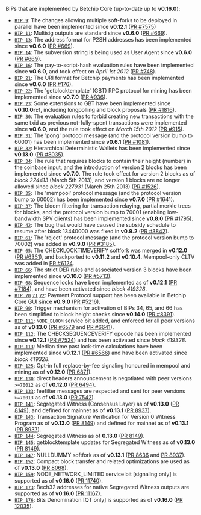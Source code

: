 BIPs that are implemented by Betchip Core (up-to-date up to **v0.16.0**):

* [`BIP 9`](https://github.com/betchip/bips/blob/master/bip-0009.mediawiki): The changes allowing multiple soft-forks to be deployed in parallel have been implemented since **v0.12.1**  ([PR #7575](https://github.com/betchip/betchip/pull/7575))
* [`BIP 11`](https://github.com/betchip/bips/blob/master/bip-0011.mediawiki): Multisig outputs are standard since **v0.6.0** ([PR #669](https://github.com/betchip/betchip/pull/669)).
* [`BIP 13`](https://github.com/betchip/bips/blob/master/bip-0013.mediawiki): The address format for P2SH addresses has been implemented since **v0.6.0** ([PR #669](https://github.com/betchip/betchip/pull/669)).
* [`BIP 14`](https://github.com/betchip/bips/blob/master/bip-0014.mediawiki): The subversion string is being used as User Agent since **v0.6.0** ([PR #669](https://github.com/betchip/betchip/pull/669)).
* [`BIP 16`](https://github.com/betchip/bips/blob/master/bip-0016.mediawiki): The pay-to-script-hash evaluation rules have been implemented since **v0.6.0**, and took effect on *April 1st 2012* ([PR #748](https://github.com/betchip/betchip/pull/748)).
* [`BIP 21`](https://github.com/betchip/bips/blob/master/bip-0021.mediawiki): The URI format for Betchip payments has been implemented since **v0.6.0** ([PR #176](https://github.com/betchip/betchip/pull/176)).
* [`BIP 22`](https://github.com/betchip/bips/blob/master/bip-0022.mediawiki): The 'getblocktemplate' (GBT) RPC protocol for mining has been implemented since **v0.7.0** ([PR #936](https://github.com/betchip/betchip/pull/936)).
* [`BIP 23`](https://github.com/betchip/bips/blob/master/bip-0023.mediawiki): Some extensions to GBT have been implemented since **v0.10.0rc1**, including longpolling and block proposals ([PR #1816](https://github.com/betchip/betchip/pull/1816)).
* [`BIP 30`](https://github.com/betchip/bips/blob/master/bip-0030.mediawiki): The evaluation rules to forbid creating new transactions with the same txid as previous not-fully-spent transactions were implemented since **v0.6.0**, and the rule took effect on *March 15th 2012* ([PR #915](https://github.com/betchip/betchip/pull/915)).
* [`BIP 31`](https://github.com/betchip/bips/blob/master/bip-0031.mediawiki): The 'pong' protocol message (and the protocol version bump to 60001) has been implemented since **v0.6.1** ([PR #1081](https://github.com/betchip/betchip/pull/1081)).
* [`BIP 32`](https://github.com/betchip/bips/blob/master/bip-0032.mediawiki): Hierarchical Deterministic Wallets has been implemented since **v0.13.0** ([PR #8035](https://github.com/betchip/betchip/pull/8035)).
* [`BIP 34`](https://github.com/betchip/bips/blob/master/bip-0034.mediawiki): The rule that requires blocks to contain their height (number) in the coinbase input, and the introduction of version 2 blocks has been implemented since **v0.7.0**. The rule took effect for version 2 blocks as of *block 224413* (March 5th 2013), and version 1 blocks are no longer allowed since *block 227931* (March 25th 2013) ([PR #1526](https://github.com/betchip/betchip/pull/1526)).
* [`BIP 35`](https://github.com/betchip/bips/blob/master/bip-0035.mediawiki): The 'mempool' protocol message (and the protocol version bump to 60002) has been implemented since **v0.7.0** ([PR #1641](https://github.com/betchip/betchip/pull/1641)).
* [`BIP 37`](https://github.com/betchip/bips/blob/master/bip-0037.mediawiki): The bloom filtering for transaction relaying, partial merkle trees for blocks, and the protocol version bump to 70001 (enabling low-bandwidth SPV clients) has been implemented since **v0.8.0** ([PR #1795](https://github.com/betchip/betchip/pull/1795)).
* [`BIP 42`](https://github.com/betchip/bips/blob/master/bip-0042.mediawiki): The bug that would have caused the subsidy schedule to resume after block 13440000 was fixed in **v0.9.2** ([PR #3842](https://github.com/betchip/betchip/pull/3842)).
* [`BIP 61`](https://github.com/betchip/bips/blob/master/bip-0061.mediawiki): The 'reject' protocol message (and the protocol version bump to 70002) was added in **v0.9.0** ([PR #3185](https://github.com/betchip/betchip/pull/3185)).
* [`BIP 65`](https://github.com/betchip/bips/blob/master/bip-0065.mediawiki): The CHECKLOCKTIMEVERIFY softfork was merged in **v0.12.0** ([PR #6351](https://github.com/betchip/betchip/pull/6351)), and backported to **v0.11.2** and **v0.10.4**. Mempool-only CLTV was added in [PR #6124](https://github.com/betchip/betchip/pull/6124).
* [`BIP 66`](https://github.com/betchip/bips/blob/master/bip-0066.mediawiki): The strict DER rules and associated version 3 blocks have been implemented since **v0.10.0** ([PR #5713](https://github.com/betchip/betchip/pull/5713)).
* [`BIP 68`](https://github.com/betchip/bips/blob/master/bip-0068.mediawiki): Sequence locks have been implemented as of **v0.12.1**  ([PR #7184](https://github.com/betchip/betchip/pull/7184)), and have been activated since *block 419328*.
* [`BIP 70`](https://github.com/betchip/bips/blob/master/bip-0070.mediawiki) [`71`](https://github.com/betchip/bips/blob/master/bip-0071.mediawiki) [`72`](https://github.com/betchip/bips/blob/master/bip-0072.mediawiki): Payment Protocol support has been available in Betchip Core GUI since **v0.9.0** ([PR #5216](https://github.com/betchip/betchip/pull/5216)).
* [`BIP 90`](https://github.com/betchip/bips/blob/master/bip-0090.mediawiki): Trigger mechanism for activation of BIPs 34, 65, and 66 has been simplified to block height checks since **v0.14.0** ([PR #8391](https://github.com/betchip/betchip/pull/8391)).
* [`BIP 111`](https://github.com/betchip/bips/blob/master/bip-0111.mediawiki): `NODE_BLOOM` service bit added, and enforced for all peer versions as of **v0.13.0** ([PR #6579](https://github.com/betchip/betchip/pull/6579) and [PR #6641](https://github.com/betchip/betchip/pull/6641)).
* [`BIP 112`](https://github.com/betchip/bips/blob/master/bip-0112.mediawiki): The CHECKSEQUENCEVERIFY opcode has been implemented since **v0.12.1** ([PR #7524](https://github.com/betchip/betchip/pull/7524)) and has been activated since *block 419328*.
* [`BIP 113`](https://github.com/betchip/bips/blob/master/bip-0113.mediawiki): Median time past lock-time calculations have been implemented since **v0.12.1** ([PR #6566](https://github.com/betchip/betchip/pull/6566)) and have been activated since *block 419328*.
* [`BIP 125`](https://github.com/betchip/bips/blob/master/bip-0125.mediawiki): Opt-in full replace-by-fee signaling honoured in mempool and mining as of **v0.12.0** ([PR 6871](https://github.com/betchip/betchip/pull/6871)).
* [`BIP 130`](https://github.com/betchip/bips/blob/master/bip-0130.mediawiki): direct headers announcement is negotiated with peer versions `>=70012` as of **v0.12.0** ([PR 6494](https://github.com/betchip/betchip/pull/6494)).
* [`BIP 133`](https://github.com/betchip/bips/blob/master/bip-0133.mediawiki): feefilter messages are respected and sent for peer versions `>=70013` as of **v0.13.0** ([PR 7542](https://github.com/betchip/betchip/pull/7542)).
* [`BIP 141`](https://github.com/betchip/bips/blob/master/bip-0141.mediawiki): Segregated Witness (Consensus Layer) as of **v0.13.0** ([PR 8149](https://github.com/betchip/betchip/pull/8149)), and defined for mainnet as of **v0.13.1** ([PR 8937](https://github.com/betchip/betchip/pull/8937)).
* [`BIP 143`](https://github.com/betchip/bips/blob/master/bip-0143.mediawiki): Transaction Signature Verification for Version 0 Witness Program as of **v0.13.0** ([PR 8149](https://github.com/betchip/betchip/pull/8149)) and defined for mainnet as of **v0.13.1** ([PR 8937](https://github.com/betchip/betchip/pull/8937)).
* [`BIP 144`](https://github.com/betchip/bips/blob/master/bip-0144.mediawiki): Segregated Witness as of **0.13.0** ([PR 8149](https://github.com/betchip/betchip/pull/8149)).
* [`BIP 145`](https://github.com/betchip/bips/blob/master/bip-0145.mediawiki): getblocktemplate updates for Segregated Witness as of **v0.13.0** ([PR 8149](https://github.com/betchip/betchip/pull/8149)).
* [`BIP 147`](https://github.com/betchip/bips/blob/master/bip-0147.mediawiki): NULLDUMMY softfork as of **v0.13.1** ([PR 8636](https://github.com/betchip/betchip/pull/8636) and [PR 8937](https://github.com/betchip/betchip/pull/8937)).
* [`BIP 152`](https://github.com/betchip/bips/blob/master/bip-0152.mediawiki): Compact block transfer and related optimizations are used as of **v0.13.0** ([PR 8068](https://github.com/betchip/betchip/pull/8068)).
* [`BIP 159`](https://github.com/betchip/bips/blob/master/bip-0159.mediawiki): NODE_NETWORK_LIMITED service bit [signaling only] is supported as of **v0.16.0** ([PR 11740](https://github.com/betchip/betchip/pull/11740)).
* [`BIP 173`](https://github.com/betchip/bips/blob/master/bip-0173.mediawiki): Bech32 addresses for native Segregated Witness outputs are supported as of **v0.16.0** ([PR 11167](https://github.com/betchip/betchip/pull/11167)).
* [`BIP 176`](https://github.com/betchip/bips/blob/master/bip-0176.mediawiki): Bits Denomination [QT only] is supported as of **v0.16.0** ([PR 12035](https://github.com/betchip/betchip/pull/12035)).
